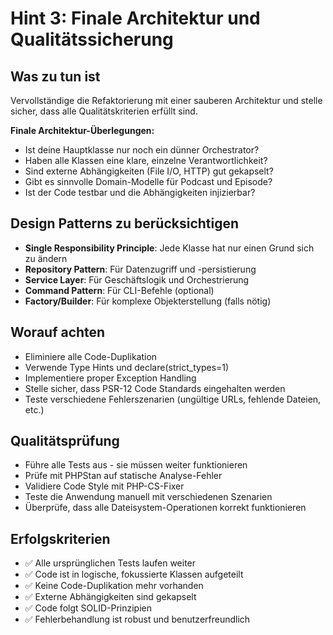 # Hint 3: Finale Architektur und Qualitätssicherung

## Was zu tun ist
Vervollständige die Refaktorierung mit einer sauberen Architektur und stelle sicher, dass alle Qualitätskriterien erfüllt sind.

**Finale Architektur-Überlegungen:**
- Ist deine Hauptklasse nur noch ein dünner Orchestrator?
- Haben alle Klassen eine klare, einzelne Verantwortlichkeit?
- Sind externe Abhängigkeiten (File I/O, HTTP) gut gekapselt?
- Gibt es sinnvolle Domain-Modelle für Podcast und Episode?
- Ist der Code testbar und die Abhängigkeiten injizierbar?

## Design Patterns zu berücksichtigen
- **Single Responsibility Principle**: Jede Klasse hat nur einen Grund sich zu ändern
- **Repository Pattern**: Für Datenzugriff und -persistierung
- **Service Layer**: Für Geschäftslogik und Orchestrierung
- **Command Pattern**: Für CLI-Befehle (optional)
- **Factory/Builder**: Für komplexe Objekterstellung (falls nötig)

## Worauf achten
- Eliminiere alle Code-Duplikation
- Verwende Type Hints und declare(strict_types=1)
- Implementiere proper Exception Handling
- Stelle sicher, dass PSR-12 Code Standards eingehalten werden
- Teste verschiedene Fehlerszenarien (ungültige URLs, fehlende Dateien, etc.)

## Qualitätsprüfung
- Führe alle Tests aus - sie müssen weiter funktionieren
- Prüfe mit PHPStan auf statische Analyse-Fehler
- Validiere Code Style mit PHP-CS-Fixer
- Teste die Anwendung manuell mit verschiedenen Szenarien
- Überprüfe, dass alle Dateisystem-Operationen korrekt funktionieren

## Erfolgskriterien
- ✅ Alle ursprünglichen Tests laufen weiter
- ✅ Code ist in logische, fokussierte Klassen aufgeteilt
- ✅ Keine Code-Duplikation mehr vorhanden
- ✅ Externe Abhängigkeiten sind gekapselt
- ✅ Code folgt SOLID-Prinzipien
- ✅ Fehlerbehandlung ist robust und benutzerfreundlich